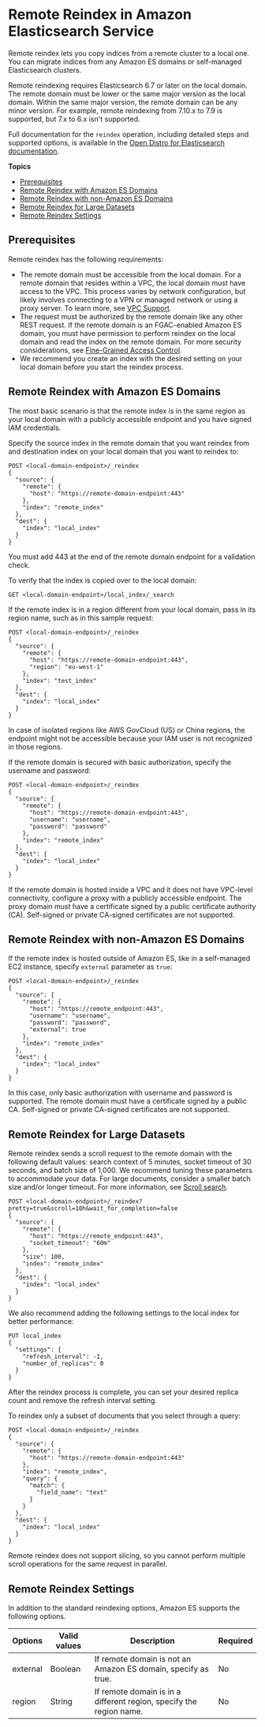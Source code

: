 # Remote Reindex in Amazon Elasticsearch Service<a name="remote-reindex"></a>

Remote reindex lets you copy indices from a remote cluster to a local one\. You can migrate indices from any Amazon ES domains or self\-managed Elasticsearch clusters\.

Remote reindexing requires Elasticsearch 6\.7 or later on the local domain\. The remote domain must be lower or the same major version as the local domain\. Within the same major version, the remote domain can be any minor version\. For example, remote reindexing from 7\.10\.x to 7\.9 is supported, but 7\.x to 6\.x isn't supported\.

Full documentation for the `reindex` operation, including detailed steps and supported options, is available in the [Open Distro for Elasticsearch documentation](https://opendistro.github.io/for-elasticsearch-docs/docs/elasticsearch/reindex-data/)\.

**Topics**
+ [Prerequisites](#remote-reindex-prereq)
+ [Remote Reindex with Amazon ES Domains](#remote-reindex-esdomain)
+ [Remote Reindex with non\-Amazon ES Domains](#remote-reindex-nonesdomain)
+ [Remote Reindex for Large Datasets](#remote-reindex-largedatasets)
+ [Remote Reindex Settings](#remote-reindex-settings)

## Prerequisites<a name="remote-reindex-prereq"></a>

Remote reindex has the following requirements:
+ The remote domain must be accessible from the local domain\. For a remote domain that resides within a VPC, the local domain must have access to the VPC\. This process varies by network configuration, but likely involves connecting to a VPN or managed network or using a proxy server\. To learn more, see [VPC Support](es-vpc.md)\. 
+ The request must be authorized by the remote domain like any other REST request\. If the remote domain is an FGAC\-enabled Amazon ES domain, you must have permission to perform reindex on the local domain and read the index on the remote domain\. For more security considerations, see [Fine\-Grained Access Control](fgac.md)\.
+ We recommend you create an index with the desired setting on your local domain before you start the reindex process\.

## Remote Reindex with Amazon ES Domains<a name="remote-reindex-esdomain"></a>

The most basic scenario is that the remote index is in the same region as your local domain with a publicly accessible endpoint and you have signed IAM credentials\.

Specify the source index in the remote domain that you want reindex from and destination index on your local domain that you want to reindex to:

```
POST <local-domain-endpoint>/_reindex
{
  "source": {
    "remote": {
      "host": "https://remote-domain-endpoint:443"
    },
    "index": "remote_index"
  },
  "dest": {
    "index": "local_index"
  }
}
```

You must add 443 at the end of the remote domain endpoint for a validation check\.

To verify that the index is copied over to the local domain:

```
GET <local-domain-endpoint>/local_index/_search
```

If the remote index is in a region different from your local domain, pass in its region name, such as in this sample request:

```
POST <local-domain-endpoint>/_reindex
{
  "source": {
    "remote": {
      "host": "https://remote-domain-endpoint:443",
      "region": "eu-west-1"
    },
    "index": "test_index"
  },
  "dest": {
    "index": "local_index"
  }
}
```

In case of isolated regions like AWS GovCloud \(US\) or China regions, the endpoint might not be accessible because your IAM user is not recognized in those regions\.

If the remote domain is secured with basic authorization, specify the username and password:

```
POST <local-domain-endpoint>/_reindex
{
  "source": {
    "remote": {
      "host": "https://remote-domain-endpoint:443",
      "username": "username",
      "password": "password"
    },
    "index": "remote_index"
  },
  "dest": {
    "index": "local_index"
  }
}
```

If the remote domain is hosted inside a VPC and it does not have VPC\-level connectivity, configure a proxy with a publicly accessible endpoint\. The proxy domain must have a certificate signed by a public certificate authority \(CA\)\. Self\-signed or private CA\-signed certificates are not supported\.

## Remote Reindex with non\-Amazon ES Domains<a name="remote-reindex-nonesdomain"></a>

If the remote index is hosted outside of Amazon ES, like in a self\-managed EC2 instance, specify `external` parameter as `true`:

```
POST <local-domain-endpoint>/_reindex
{
  "source": {
    "remote": {
      "host": "https://remote_endpoint:443",
      "username": "username",
      "password": "password",
      "external": true
    },
    "index": "remote_index"
  },
  "dest": {
    "index": "local_index"
  }
}
```

In this case, only basic authorization with username and password is supported\. The remote domain must have a certificate signed by a public CA\. Self\-signed or private CA\-signed certificates are not supported\.

## Remote Reindex for Large Datasets<a name="remote-reindex-largedatasets"></a>

Remote reindex sends a scroll request to the remote domain with the following default values: search context of 5 minutes, socket timeout of 30 seconds, and batch size of 1,000\. We recommend tuning these parameters to accommodate your data\. For large documents, consider a smaller batch size and/or longer timeout\. For more information, see [Scroll search](https://opendistro.github.io/for-elasticsearch-docs/docs/elasticsearch/ux/#scroll-search)\.

```
POST <local-domain-endpoint>/_reindex?pretty=true&scroll=10h&wait_for_completion=false
{
  "source": {
    "remote": {
      "host": "https://remote_endpoint:443",
      "socket_timeout": "60m"
    },
    "size": 100,
    "index": "remote_index"
  },
  "dest": {
    "index": "local_index"
  }
}
```

We also recommend adding the following settings to the local index for better performance:

```
PUT local_index
{
  "settings": {
    "refresh_interval": -1,
    "number_of_replicas": 0
  }
}
```

After the reindex process is complete, you can set your desired replica count and remove the refresh interval setting\.

To reindex only a subset of documents that you select through a query:

```
POST <local-domain-endpoint>/_reindex
{
  "source": {
    "remote": {
      "host": "https://remote-domain-endpoint:443"
    },
    "index": "remote_index",
    "query": {
      "match": {
        "field_name": "text"
      }
    }
  },
  "dest": {
    "index": "local_index"
  }
}
```

Remote reindex does not support slicing, so you cannot perform multiple scroll operations for the same request in parallel\.

## Remote Reindex Settings<a name="remote-reindex-settings"></a>

In addition to the standard reindexing options, Amazon ES supports the following options\.


| Options | Valid values | Description | Required | 
| --- | --- | --- | --- | 
| external | Boolean | If remote domain is not an Amazon ES domain, specify as true\. | No | 
| region | String | If remote domain is in a different region, specify the region name\. | No | 